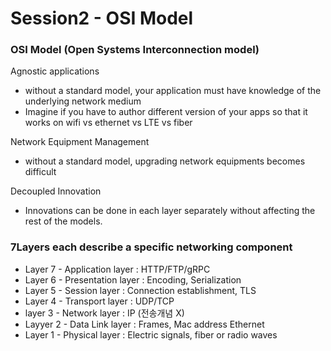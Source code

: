 # Session2 - OSI Model

### OSI Model (Open Systems Interconnection model)

Agnostic applications
- without a standard model, your application must have knowledge of the underlying network medium
- Imagine if you have to author different version of your apps so that it works on wifi vs ethernet vs LTE vs fiber

Network Equipment Management
- without a standard model, upgrading network equipments becomes difficult

Decoupled Innovation
- Innovations can be done in each layer separately without affecting the rest of the models.


### 7Layers each describe a specific networking component
- Layer 7 - Application layer : HTTP/FTP/gRPC
- Layer 6 - Presentation layer : Encoding, Serialization
- Layer 5 - Session layer : Connection establishment, TLS
- Layer 4 - Transport layer : UDP/TCP
- layer 3 - Network layer : IP (전송개념 X)
- Layyer 2 - Data Link layer : Frames, Mac address Ethernet
- Layer 1 - Physical layer : Electric signals, fiber or radio waves
